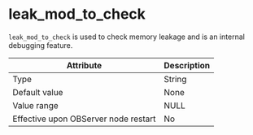 leak_mod_to_check
======================================

`leak_mod_to_check` is used to check memory leakage and is an internal debugging feature.


| **Attribute** | **Description** |
|------------------|--------|
| Type | String |
| Default value | None |
| Value range | NULL |
| Effective upon OBServer node restart | No |



